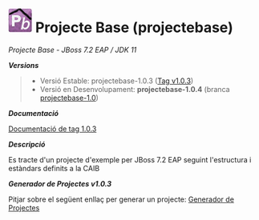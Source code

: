 # ![Logo](https://github.com/GovernIB/maven/raw/binaris/projectebase/icon.png) Projecte Base (projectebase)
*Projecte Base - JBoss 7.2 EAP / JDK 11*


***Versions***

> - Versió Estable: projectebase-1.0.3 ([Tag v1.0.3](https://github.com/GovernIB/projectebase/tree/projectebase-1.0.3))<br/>
> - Versió en Desenvolupament: __projectebase-1.0.4__ (branca [projectebase-1.0](../../tree/projectebase-1.0))


***Documentació***

[Documentació de tag 1.0.3](../../tree/projectebase-1.0.3/README.md#documentaci%C3%B3)


***Descripció***

Es tracte d'un projecte d'exemple per JBoss 7.2 EAP seguint l'estructura i estàndars definits a la CAIB

***Generador de Projectes v1.0.3***

Pitjar sobre el següent enllaç per generar un projecte: [Generador de Projectes](http://htmlpreview.github.io/?https://github.com/GovernIB/projectebase/blob/projectebase-1.0.3/generadordecomanda.html)

